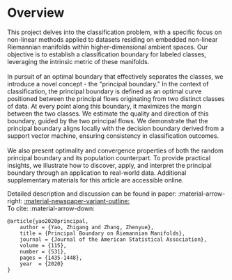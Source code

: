 # Overview

<div class="justify-text">
This project delves into the classification problem, with a specific focus on non-linear methods applied to datasets residing on embedded non-linear Riemannian manifolds within higher-dimensional ambient spaces. Our objective is to establish a classification boundary for labeled classes, leveraging the intrinsic metric of these manifolds.
<br><br>
In pursuit of an optimal boundary that effectively separates the classes, we introduce a novel concept - the "principal boundary." In the context of classification, the principal boundary is defined as an optimal curve positioned between the principal flows originating from two distinct classes of data. At every point along this boundary, it maximizes the margin between the two classes. We estimate the quality and direction of this boundary, guided by the two principal flows. We demonstrate that the principal boundary aligns locally with the decision boundary derived from a support vector machine, ensuring consistency in classification outcomes. 
<br><br>
We also present optimality and convergence properties of both the random principal boundary and its population counterpart. To provide practical insights, we illustrate how to discover, apply, and interpret the principal boundary through an application to real-world data. Additional supplementary materials for this article are accessible online.
</div>

Detailed description and discussion can be found in paper: :material-arrow-right: <a href="https://www.tandfonline.com/doi/abs/10.1080/01621459.2019.1610660" class="btn-href">:material-newspaper-variant-outline:</a>  
To cite: :material-arrow-down:


```
@article{yao2020principal,
    author = {Yao, Zhigang and Zhang, Zhenyue},
    title = {Principal Boundary on Riemannian Manifolds},
    journal = {Journal of the American Statistical Association},
    volume = {115},
    number = {531},
    pages = {1435-1448},
    year  = {2020}
}
```
